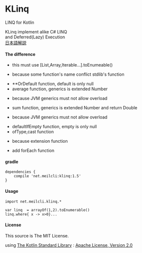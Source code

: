 ﻿# KLinq
LINQ for Kotlin

KLinq implement alike C# LINQ  
and Deferred(Lazy) Execution  
[日本語解説](http://meilcli.net/Project/KLinq/)

#### The difference 
- this must use [List,Array,Iterable...].toEnumeable()
 + because some function's name conflict stdlib's function
- **OrDefault function, default is only null
- average function, generics is extended Number
 + because JVM generics must not allow overload
- sum function, generics is extended Number and return Double
 + because JVM generics must not allow overload
- defaultIfEmpty function, empty is only null
- ofType,cast function
 + because extension function
- add forEach function

#### gradle
	dependencies {
		compile 'net.meilcli:klinq:1.5'
	}

#### Usage
	import net.meilcli.klinq.*
	
	var linq  = arrayOf(1,2).toEnumerable()
	linq.where{ x -> x>0}...

#### License

This source is The MIT License.

using [The Kotlin Standard Library](https://github.com/JetBrains/kotlin/tree/master/libraries/stdlib) : [Apache License, Version 2.0](http://www.apache.org/licenses/LICENSE-2.0)
